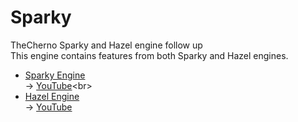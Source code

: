 # Sparky
TheCherno Sparky and Hazel engine follow up<br>
This engine contains features from both Sparky and Hazel engines.<br>
- [Sparky Engine](https://github.com/TheCherno/Sparky)<br>
-> 	[YouTube](https://www.youtube.com/playlist?list=PLlrATfBNZ98fqE45g3jZA_hLGUrD4bo6_)<br>
- [Hazel Engine](https://github.com/thecherno/Hazel)<br>
-> [YouTube](https://www.youtube.com/watch?v=JxIZbV_XjAs&list=PLlrATfBNZ98dC-V-N3m0Go4deliWHPFwT)
